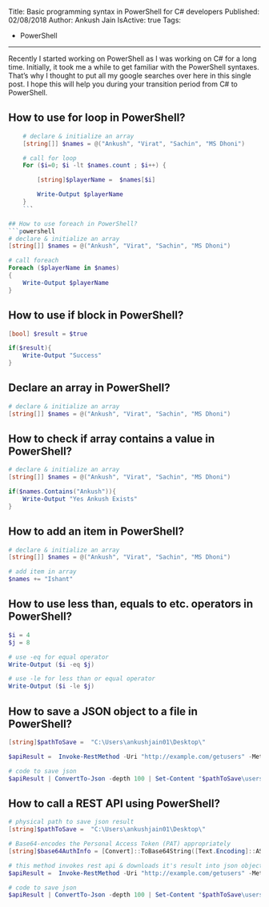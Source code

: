 Title: Basic programming syntax in PowerShell for C# developers
Published: 02/08/2018
Author: Ankush Jain
IsActive: true
Tags:
  - PowerShell
---
Recently I started working on PowerShell as I was working on C# for a long time. Initially, it took me a while to get familiar with the PowerShell syntaxes. That’s why I thought to put all my google searches over here in this single post. I hope this will help you during your transition period from C# to PowerShell.

## How to use for loop in PowerShell?
```powershell
    # declare & initialize an array
    [string[]] $names = @("Ankush", "Virat", "Sachin", "MS Dhoni")

    # call for loop
    For ($i=0; $i -lt $names.count ; $i++) {

        [string]$playerName =  $names[$i]

        Write-Output $playerName
    }
    ```

## How to use foreach in PowerShell?
```powershell
# declare & initialize an array
[string[]] $names = @("Ankush", "Virat", "Sachin", "MS Dhoni")

# call foreach
Foreach ($playerName in $names)
{   
    Write-Output $playerName
}
```

## How to use if block in PowerShell?
```powershell
[bool] $result = $true

if($result){
    Write-Output "Success"
}
```

## Declare an array in PowerShell?
```powershell
# declare & initialize an array
[string[]] $names = @("Ankush", "Virat", "Sachin", "MS Dhoni")
```

## How to check if array contains a value in PowerShell?
```powershell
# declare & initialize an array
[string[]] $names = @("Ankush", "Virat", "Sachin", "MS Dhoni")

if($names.Contains("Ankush")){
    Write-Output "Yes Ankush Exists"
}
```

## How to add an item in PowerShell?
```powershell
# declare & initialize an array
[string[]] $names = @("Ankush", "Virat", "Sachin", "MS Dhoni")

# add item in array
$names += "Ishant"
```

## How to use less than, equals to etc. operators in PowerShell?
```powershell
$i = 4
$j = 8

# use -eq for equal operator
Write-Output ($i -eq $j)

# use -le for less than or equal operator
Write-Output ($i -le $j)
```

## How to save a JSON object to a file in PowerShell?
```powershell
[string]$pathToSave =  "C:\Users\ankushjain01\Desktop\"

$apiResult =  Invoke-RestMethod -Uri "http://example.com/getusers" -Method Get -ContentType "application/json"

# code to save json
$apiResult | ConvertTo-Json -depth 100 | Set-Content "$pathToSave\users.json"
```

## How to call a REST API using PowerShell?
```powershell
# physical path to save json result
[string]$pathToSave =  "C:\Users\ankushjain01\Desktop\"

# Base64-encodes the Personal Access Token (PAT) appropriately
[string]$base64AuthInfo = [Convert]::ToBase64String([Text.Encoding]::ASCII.GetBytes(("{0}:{1}" -f $user,$password)))

# this method invokes rest api & downloads it's result into json object
$apiResult =  Invoke-RestMethod -Uri "http://example.com/getusers" -Method Get -ContentType "application/json" -Headers @{Authorization=("Basic {0}" -f $base64AuthInfo)}

# code to save json
$apiResult | ConvertTo-Json -depth 100 | Set-Content "$pathToSave\users.json"
```

                